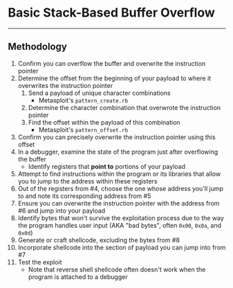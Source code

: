 # Basic Stack-Based Buffer Overflow

---

## Methodology

1. Confirm you can overflow the buffer and overwrite the instruction pointer
2. Determine the offset from the beginning of your payload to where it overwrites the instruction pointer
	1. Send a payload of unique character combinations
		- Metasploit's `pattern_create.rb`
	2. Determine the character combination that overwrote the instruction pointer
	3. Find the offset within the payload of this combination
		- Metasploit's `pattern_offset.rb`
3. Confirm you can precisely overwrite the instruction pointer using this offset
4. In a debugger, examine the state of the program just after overflowing the buffer
	- Identify registers that **point to** portions of your payload
5. Attempt to find instructions within the program or its libraries that allow you to jump to the address within these registers
6. Out of the registers from #4, choose the one whose address you'll jump to and note its corresponding address from #5
7. Ensure you can overwrite the instruction pointer with the address from #6 and jump into your payload
8. Identify bytes that won't survive the exploitation process due to the way the program handles user input (AKA "bad bytes", often `0x00`, `0x0a`, and `0x0d`)
9. Generate or craft shellcode, excluding the bytes from #8
10. Incorporate shellcode into the section of payload you can jump into from #7
11. Test the exploit
	- Note that reverse shell shellcode often doesn't work when the program is attached to a debugger
